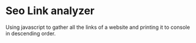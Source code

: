# Seo Link analyzer
Using javascript to gather all the links of a website and printing it to console in descending order.
